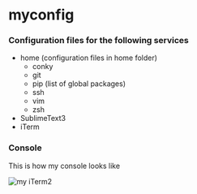 # myconfig

### Configuration files for the following services

* home (configuration files in home folder)
  * conky
  * git
  * pip (list of global packages)
  * ssh
  * vim
  * zsh
* SublimeText3
* iTerm

### Console

This is how my console looks like

![my iTerm2](http://i.imgur.com/6vrq9s1.png)
